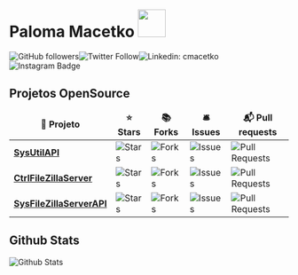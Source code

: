 # Paloma Macetko <img src="https://media.giphy.com/media/mGcNjsfWAjY5AEZNw6/giphy.gif" width="50">

![GitHub followers](https://img.shields.io/github/followers/cmacetko?style=social)![Twitter Follow](https://img.shields.io/twitter/follow/cmacetko?style=social)![Linkedin: cmacetko](https://img.shields.io/badge/-cmacetko-blue?style=flat-square&logo=Linkedin&logoColor=white&link=https://www.linkedin.com/in/cmacetko/)![Instagram Badge](https://img.shields.io/badge/-cmacetko-blue?style=social&logo=Instagram&link=https://www.instagram.com/cmacetko/)

## Projetos OpenSource

<table>
  <thead align="center">
    <tr border: none;>
      <td><b>🎁 Projeto</b></td>
      <td><b>⭐ Stars</b></td>
      <td><b>📚 Forks</b></td>
      <td><b>🛎 Issues</b></td>
      <td><b>📬 Pull requests</b></td>
    </tr>
  </thead>
  <tbody>
    <tr>
      <td><a href="https://github.com/cmacetko/SysUtilAPI"><b>SysUtilAPI</b></a></td>
      <td><img alt="Stars" src="https://img.shields.io/github/stars/cmacetko/SysUtilAPI?style=flat-square&labelColor=343b41"/></td>
      <td><img alt="Forks" src="https://img.shields.io/github/forks/cmacetko/SysUtilAPI?style=flat-square&labelColor=343b41"/></td>
      <td><img alt="Issues" src="https://img.shields.io/github/issues/cmacetko/SysUtilAPI?style=flat-square&labelColor=343b41"/></td>
      <td><img alt="Pull Requests" src="https://img.shields.io/github/issues-pr/cmacetko/SysUtilAPI?style=flat-square&labelColor=343b41"/></td>
    </tr>
    <tr>
      <td><a href="https://github.com/cmacetko/CtrlFileZillaServer"><b>CtrlFileZillaServer</b></a></td>
      <td><img alt="Stars" src="https://img.shields.io/github/stars/cmacetko/CtrlFileZillaServer?style=flat-square&labelColor=343b41"/></td>
      <td><img alt="Forks" src="https://img.shields.io/github/forks/cmacetko/CtrlFileZillaServer?style=flat-square&labelColor=343b41"/></td>
      <td><img alt="Issues" src="https://img.shields.io/github/issues/cmacetko/CtrlFileZillaServer?style=flat-square&labelColor=343b41"/></td>
      <td><img alt="Pull Requests" src="https://img.shields.io/github/issues-pr/cmacetko/CtrlFileZillaServer?style=flat-square&labelColor=343b41"/></td>
    </tr>
    <tr>
      <td><a href="https://github.com/cmacetko/SysFileZillaServerAPI"><b>SysFileZillaServerAPI</b></a></td>
      <td><img alt="Stars" src="https://img.shields.io/github/stars/cmacetko/SysFileZillaServerAPI?style=flat-square&labelColor=343b41"/></td>
      <td><img alt="Forks" src="https://img.shields.io/github/forks/cmacetko/SysFileZillaServerAPI?style=flat-square&labelColor=343b41"/></td>
      <td><img alt="Issues" src="https://img.shields.io/github/issues/cmacetko/SysFileZillaServerAPI?style=flat-square&labelColor=343b41"/></td>
      <td><img alt="Pull Requests" src="https://img.shields.io/github/issues-pr/cmacetko/SysFileZillaServerAPI?style=flat-square&labelColor=343b41"/></td>
    </tr>
  </tbody>
</table>

## Github Stats

![Github Stats](https://bad-apple-github-readme.vercel.app/api?show_bg=1&username=cmacetko)

